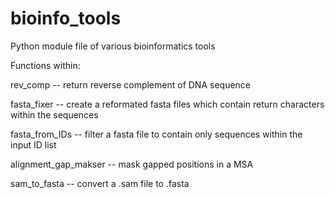 # bioinfo_tools
Python module file of various bioinformatics tools


Functions within:

rev_comp -- return reverse complement of DNA sequence

fasta_fixer -- create a reformated fasta files which contain return characters within the sequences

fasta_from_IDs -- filter a fasta file to contain only sequences within the input ID list

alignment_gap_makser -- mask gapped positions in a MSA

sam_to_fasta -- convert a .sam file to .fasta
